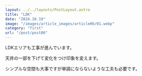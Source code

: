 ```yaml
---
layout: ../../layouts/PostLayout.astro
title: "LDK"
date: "2024.10.19"
image: "/images/article_images/article06/01.webp"
category: "first"
url: "/post/post06"
---
```


LDKエリアも工事が進んでいます。

天井の一部を下げて変化をつけ印象を変えます。

シンプルな空間も大事ですが単調にならないような工夫も必要です。
